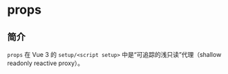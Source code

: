 # props

## 简介

`props` 在 Vue 3 的 `setup/<script setup>` 中是“可追踪的浅只读”代理（shallow readonly reactive proxy）。
